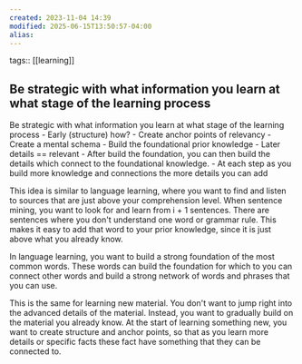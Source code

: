 ```yaml
---
created: 2023-11-04 14:39
modified: 2025-06-15T13:50:57-04:00
alias: 
---
```

tags:: [[learning]]

## Be strategic with what information you learn at what stage of the learning process

Be strategic with what information you learn at what stage of the learning process
	- Early (structure) how?
		- Create anchor points of relevancy
		- Create a mental schema
		- Build the foundational prior knowledge
	-  Later details == relevant
		- After build the foundation, you can then build the details which connect to the foundational knowledge.
		- At each step as you build more knowledge and connections the more details you can add

This idea is similar to language learning, where you want to find and listen to sources that are just above your comprehension level. When sentence mining, you want to look for and learn from i + 1 sentences. There are sentences where you don't understand one word or grammar rule. This makes it easy to add that word to your prior knowledge, since it is just above what you already know.

In language learning, you want to build a strong foundation of the most common words. These words can build the foundation for which to you can connect other words and build a strong network of words and phrases that you can use.

This is the same for learning new material. You don't want to jump right into the advanced details of the material. Instead, you want to gradually build on the material you already know.
At the start of learning something new, you want to create structure and anchor points, so that as you learn more details or specific facts these fact have something that they can be connected to.
